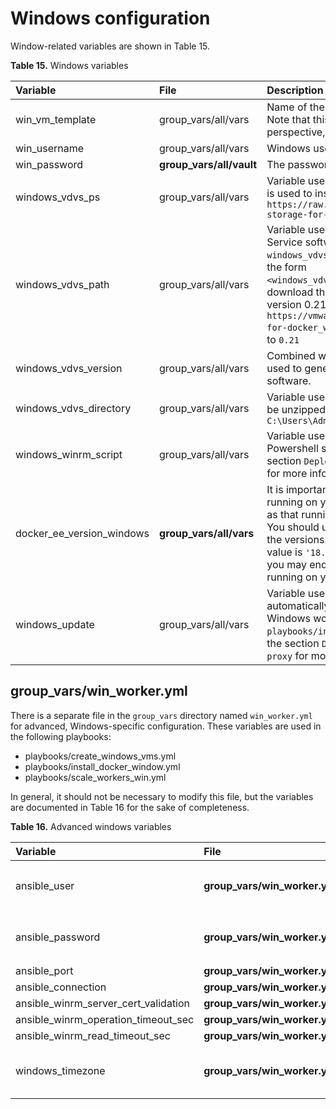 # Windows configuration

Window-related variables are shown in Table 15.


**Table 15.** Windows variables

|Variable|File|Description|
|:-------|:---|:----------|
|win_vm_template|group_vars/all/vars|Name of the Windows 2016 VM Template to use. Note that this is the name from a vCenter perspective, not the hostname.|
|win_username|group_vars/all/vars|Windows user name. The default is `Administrator` |
|win_password|**group_vars/all/vault**|The password for the Windows account.|
|windows_vdvs_ps|group_vars/all/vars|Variable used to download the PowerShell script that is used to install vDVS for Windows. For example, `https://raw.githubusercontent.com/vmware/vsphere-storage-for-docker/master/install-vdvs.ps1` |
|windows_vdvs_path|group_vars/all/vars|Variable used to download vSphere Docker Volume Service software. This variable is combined with `windows_vdvs_version` (below) to generate a URL of the form `<windows_vdvs_path>_<windows_vdvs_version>.zip` to download the software. For example, to download version 0.21, set `windows_vdvs_path` equal to `https://vmware.bintray.com/vDVS/vsphere-storage-for-docker_windows` and `windows_vdvs_version` equal to `0.21` |
|windows_vdvs_version|group_vars/all/vars|Combined with `windows_vdvs_path`, this variable is used to generate the URL for downloading the software.|
|windows_vdvs_directory|group_vars/all/vars|Variable used to determine where vDVS software will be unzipped and installed from. The default is `C:\Users\Administrator\Downloads`|
|windows_winrm_script|group_vars/all/vars|Variable used to determine where the `winrm` Powershell script will be downloaded from. See the section `Deploying Windows workers behind a proxy` for more information.|
|docker_ee_version\_windows|**group_vars/all/vars**|It is important that the version of the Docker engine running on your Windows worker nodes is the same as that running on RHEL in the rest of your cluster. You should use this variable to explicitly match up the versions. For Docker 2.1, the recommended value is `'18.09'`. If you do not explicitly set this value, you may end up with an incompatible newer version running on your Windows workers.|
|windows_update|group_vars/all/vars|Variable used to determine if Windows updates are automatically downloaded when installing Docker on Windows worker nodes (in the `playbooks/install_docker.yml`). Defaults to `true`. See the section `Deploying Windows workers behind a proxy` for more information.|

## group_vars/win_worker.yml

There is a separate file in the `group_vars` directory named `win_worker.yml` for advanced, Windows-specific configuration. These variables are used in the following playbooks:

-   playbooks/create_windows_vms.yml
-   playbooks/install_docker_window.yml
-   playbooks/scale_workers_win.yml

In general, it should not be necessary to modify this file, but the variables are documented in Table 16 for the sake of completeness.


**Table 16.** Advanced windows variables

|Variable|File|Description|
|:-------|:---|:----------|
|ansible\_user|**group_vars/win_worker.yml**|Defaults to the Windows user account `win_username` as specified in `group_vars/all/vars` |
|ansible\_password|**group_vars/win_worker.yml**|Defaults to the Windows user password `win_password` as specified in `group_vars/all/vault`|
|ansible\_port|**group_vars/win_worker.yml**|5986|
|ansible\_connection|**group_vars/win_worker.yml**|winrm|
|ansible\_winrm_server_cert_validation|**group_vars/win_worker.yml**|Defaults to `ignore`|
|ansible\_winrm_operation_timeout_sec|**group_vars/win_worker.yml**|Defaults to `250`|
|ansible\_winrm_read_timeout_sec|**group_vars/win_worker.yml**|Defaults to `300`|
|windows\_timezone|**group_vars/win_worker.yml**|Defaults to `15`. Valid values are available at https://msdn.microsoft.com/en-us/library/ms912391.aspx|
